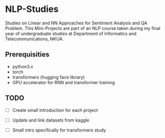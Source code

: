 # NLP-Studies
Studies on Linear and NN Approaches for Sentiment Analysis and QA Problem. This Mini-Projects are part of an NLP course taken during my final year of undergraduate studies 
at Department of Informatics and Telecommunications, NKUA.

## Prerequisities
- python3.x
- torch
- transformers (hugging face library)
- GPU accelerator for RNN and transformer training

## TODO
- [ ] Create small introduction for each project
- [ ] Update and link datasets from kaggle
- [ ] Small intro specifically for transformers study


